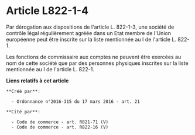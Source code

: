 # Article L822-1-4

Par dérogation aux dispositions de l'article L. 822-1-3, une société de contrôle légal régulièrement agréée dans un Etat
membre de l'Union européenne peut être inscrite sur la liste mentionnée au I de l'article L. 822-1. 

Les fonctions de commissaire aux comptes ne peuvent être exercées au nom de cette société que par des personnes physiques
inscrites sur la liste mentionnée au I de l'article L. 822-1.

**Liens relatifs à cet article**

	**Créé par**:

	  - Ordonnance n°2016-315 du 17 mars 2016 - art. 21

	**Cité par**:

	  - Code de commerce - art. R821-71 (V)
	  - Code de commerce - art. R822-16 (V)
